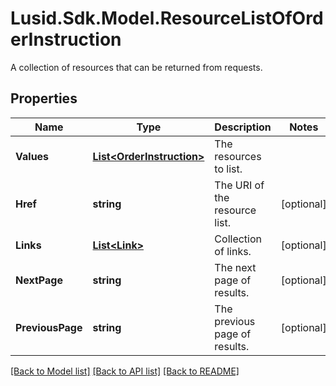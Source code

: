 # Lusid.Sdk.Model.ResourceListOfOrderInstruction
A collection of resources that can be returned from requests.

## Properties

Name | Type | Description | Notes
------------ | ------------- | ------------- | -------------
**Values** | [**List&lt;OrderInstruction&gt;**](OrderInstruction.md) | The resources to list. | 
**Href** | **string** | The URI of the resource list. | [optional] 
**Links** | [**List&lt;Link&gt;**](Link.md) | Collection of links. | [optional] 
**NextPage** | **string** | The next page of results. | [optional] 
**PreviousPage** | **string** | The previous page of results. | [optional] 

[[Back to Model list]](../README.md#documentation-for-models) [[Back to API list]](../README.md#documentation-for-api-endpoints) [[Back to README]](../README.md)

